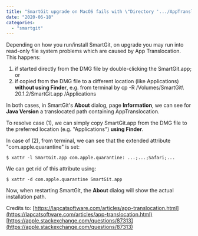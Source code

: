 ```yaml
---
title: "SmartGit upgrade on MacOS fails with \"Directory '.../AppTranslocation/.../SmartGit.new.app' could not be created\""
date: "2020-06-18"
categories: 
  - "smartgit"
---
```


Depending on how you run/install SmartGit, on upgrade you may run into read-only file system problems which are caused by App Translocation. This happens:

1. if started directly from the DMG file by double-clicking the SmartGit.app; or
2. if copied from the DMG file to a different location (like Applications) **without using Finder**, e.g. from terminal by cp -R /Volumes/SmartGit\\ 20.1.2/SmartGit.app /Applications

In both cases, in SmartGit's **About** dialog, page **Information**, we can see for **Java Version** a translocated path containing AppTranslocation.

To resolve case (1), we can simply copy SmartGit.app from the DMG file to the preferred location (e.g. "Applications") **using Finder**.

In case of (2), from terminal, we can see that the extended attribute "com.apple.quarantine" is set:

`$ xattr -l SmartGit.app com.apple.quarantine: ...;...;Safari;...`

We can get rid of this attribute using:

`$ xattr -d com.apple.quarantine SmartGit.app`

Now, when restarting SmartGit, the **About** dialog will show the actual installation path.

Credits to: [https://lapcatsoftware.com/articles/app-translocation.html](https://lapcatsoftware.com/articles/app-translocation.html) [https://apple.stackexchange.com/questions/87313](https://apple.stackexchange.com/questions/87313)

